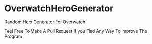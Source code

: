 # OverwatchHeroGenerator
Random Hero Generator For Overwatch

Feel Free To Make A Pull Request If you Find Any Way To Improve The Program
